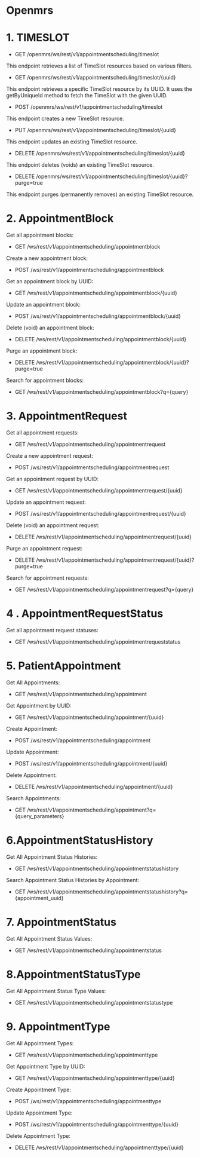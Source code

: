 # Openmrs

# 1. TIMESLOT

- GET /openmrs/ws/rest/v1/appointmentscheduling/timeslot

This endpoint retrieves a list of TimeSlot resources based on various filters.

- GET /openmrs/ws/rest/v1/appointmentscheduling/timeslot/{uuid}

This endpoint retrieves a specific TimeSlot resource by its UUID.
It uses the getByUniqueId method to fetch the TimeSlot with the given UUID.

- POST /openmrs/ws/rest/v1/appointmentscheduling/timeslot

This endpoint creates a new TimeSlot resource.

- PUT /openmrs/ws/rest/v1/appointmentscheduling/timeslot/{uuid}

This endpoint updates an existing TimeSlot resource.

- DELETE /openmrs/ws/rest/v1/appointmentscheduling/timeslot/{uuid}

This endpoint deletes (voids) an existing TimeSlot resource.

- DELETE /openmrs/ws/rest/v1/appointmentscheduling/timeslot/{uuid}?purge=true

This endpoint purges (permanently removes) an existing TimeSlot resource.


# 2. AppointmentBlock

Get all appointment blocks: 
- GET /ws/rest/v1/appointmentscheduling/appointmentblock

Create a new appointment block: 
- POST /ws/rest/v1/appointmentscheduling/appointmentblock

Get an appointment block by UUID: 
- GET /ws/rest/v1/appointmentscheduling/appointmentblock/{uuid}

Update an appointment block:
- POST /ws/rest/v1/appointmentscheduling/appointmentblock/{uuid}

Delete (void) an appointment block: 
- DELETE /ws/rest/v1/appointmentscheduling/appointmentblock/{uuid}

Purge an appointment block: 
- DELETE /ws/rest/v1/appointmentscheduling/appointmentblock/{uuid}?purge=true

Search for appointment blocks: 
- GET /ws/rest/v1/appointmentscheduling/appointmentblock?q={query}


# 3. AppointmentRequest

Get all appointment requests: 
- GET /ws/rest/v1/appointmentscheduling/appointmentrequest

Create a new appointment request: 
- POST /ws/rest/v1/appointmentscheduling/appointmentrequest

Get an appointment request by UUID: 
- GET /ws/rest/v1/appointmentscheduling/appointmentrequest/{uuid}

Update an appointment request: 
- POST /ws/rest/v1/appointmentscheduling/appointmentrequest/{uuid}

Delete (void) an appointment request: 
- DELETE /ws/rest/v1/appointmentscheduling/appointmentrequest/{uuid}

Purge an appointment request: 
- DELETE /ws/rest/v1/appointmentscheduling/appointmentrequest/{uuid}?purge=true

Search for appointment requests: 
- GET /ws/rest/v1/appointmentscheduling/appointmentrequest?q={query}


# 4 . AppointmentRequestStatus

Get all appointment request statuses: 
- GET /ws/rest/v1/appointmentscheduling/appointmentrequeststatus

# 5. PatientAppointment

Get All Appointments: 
- GET /ws/rest/v1/appointmentscheduling/appointment

Get Appointment by UUID: 
- GET /ws/rest/v1/appointmentscheduling/appointment/{uuid}

Create Appointment: 
- POST /ws/rest/v1/appointmentscheduling/appointment

Update Appointment: 
- POST /ws/rest/v1/appointmentscheduling/appointment/{uuid}

Delete Appointment: 
- DELETE /ws/rest/v1/appointmentscheduling/appointment/{uuid}

Search Appointments: 
- GET /ws/rest/v1/appointmentscheduling/appointment?q={query_parameters}


# 6.AppointmentStatusHistory

Get All Appointment Status Histories: 
- GET /ws/rest/v1/appointmentscheduling/appointmentstatushistory

Search Appointment Status Histories by Appointment: 
- GET /ws/rest/v1/appointmentscheduling/appointmentstatushistory?q={appointment_uuid}

# 7. AppointmentStatus

Get All Appointment Status Values: 
- GET /ws/rest/v1/appointmentscheduling/appointmentstatus

# 8.AppointmentStatusType

Get All Appointment Status Type Values: 
- GET /ws/rest/v1/appointmentscheduling/appointmentstatustype

# 9. AppointmentType

Get All Appointment Types: 
- GET /ws/rest/v1/appointmentscheduling/appointmenttype

Get Appointment Type by UUID: 
- GET /ws/rest/v1/appointmentscheduling/appointmenttype/{uuid}

Create Appointment Type: 
- POST /ws/rest/v1/appointmentscheduling/appointmenttype

Update Appointment Type: 
- POST /ws/rest/v1/appointmentscheduling/appointmenttype/{uuid}

Delete Appointment Type: 
- DELETE /ws/rest/v1/appointmentscheduling/appointmenttype/{uuid}

